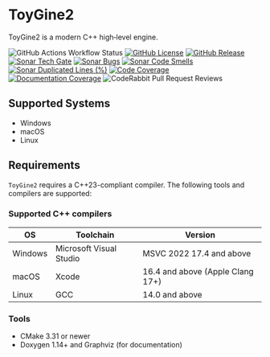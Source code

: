# ToyGine2

ToyGine2 is a modern C++ high‑level engine.

![GitHub Actions Workflow Status](https://img.shields.io/github/actions/workflow/status/ToymanInteractive/toygine2/push.yaml?branch=main&logo=github&logoColor=fff&label=Build)
[![GitHub License](https://img.shields.io/github/license/ToymanInteractive/toygine2?logo=github&logoColor=fff&label=License)](https://github.com/ToymanInteractive/toygine2/blob/main/LICENSE)
[![GitHub Release](https://img.shields.io/github/v/release/ToymanInteractive/toygine2?logo=github&logoColor=fff&label=Release&sort=semver)](https://github.com/ToymanInteractive/toygine2/releases/latest)
[![Sonar Tech Gate](https://img.shields.io/sonar/tech_debt/ToymanInteractive_toygine2?logo=sonarqubecloud&logoColor=fff&label=Tech%20Debt&server=https%3A%2F%2Fsonarcloud.io)](https://sonarcloud.io/dashboard?id=ToymanInteractive_toygine2)
[![Sonar Bugs](https://img.shields.io/sonar/bugs/ToymanInteractive_toygine2?logo=sonarqubecloud&logoColor=fff&label=Bugs&server=https%3A%2F%2Fsonarcloud.io)](https://sonarcloud.io/dashboard?id=ToymanInteractive_toygine2)
[![Sonar Code Smells](https://img.shields.io/sonar/code_smells/ToymanInteractive_toygine2?logo=sonarqubecloud&logoColor=fff&label=Code%20Smells&server=https%3A%2F%2Fsonarcloud.io)](https://sonarcloud.io/dashboard?id=ToymanInteractive_toygine2)
[![Sonar Duplicated Lines (%)](https://img.shields.io/sonar/duplicated_lines_density/ToymanInteractive_toygine2?logo=sonarqubecloud&logoColor=fff&label=Duplicated%20Lines&server=https%3A%2F%2Fsonarcloud.io)](https://sonarcloud.io/dashboard?id=ToymanInteractive_toygine2)
[![Code Coverage](https://img.shields.io/codecov/c/github/ToymanInteractive/toygine2?logo=codecov&logoColor=fff&flag=units&label=Code%20Coverage)](https://app.codecov.io/gh/ToymanInteractive/toygine2?flags%5B0%5D=units)
[![Documentation Coverage](https://img.shields.io/codecov/c/github/ToymanInteractive/toygine2?logo=codecov&logoColor=fff&flag=documentation&label=Doxygen%20Coverage)](https://app.codecov.io/gh/ToymanInteractive/toygine2?flags%5B0%5D=documentation)
![CodeRabbit Pull Request Reviews](https://img.shields.io/coderabbit/prs/github/ToymanInteractive/toygine2?logo=coderabbit&logoColor=fff&label=CodeRabbit%20Reviews)

## Supported Systems

- Windows
- macOS
- Linux

## Requirements

`ToyGine2` requires a C++23-compliant compiler. The following tools and compilers are supported:

### Supported C++ compilers

| OS      | Toolchain               | Version                          |
| ------- | ----------------------- | -------------------------------- |
| Windows | Microsoft Visual Studio | MSVC 2022 17.4 and above         |
| macOS   | Xcode                   | 16.4 and above (Apple Clang 17+) |
| Linux   | GCC                     | 14.0 and above                   |

### Tools

- CMake 3.31 or newer
- Doxygen 1.14+ and Graphviz (for documentation)
